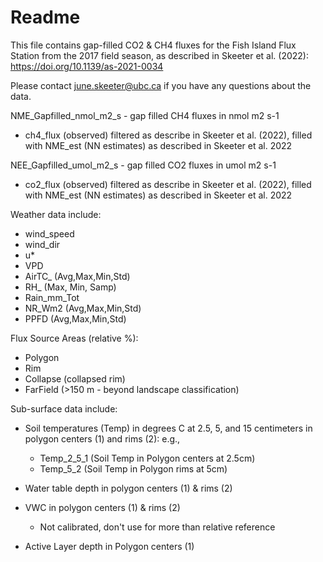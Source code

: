 # Readme

This file contains gap-filled CO2 & CH4 fluxes for the Fish Island Flux Station from the 2017 field season, as described in Skeeter et al. (2022): https://doi.org/10.1139/as-2021-0034

Please contact june.skeeter@ubc.ca if you have any questions about the data.

NME_Gapfilled_nmol_m2_s - gap filled CH4 fluxes in nmol m2 s-1
* ch4_flux (observed) filtered as describe in Skeeter et al. (2022), filled with NME_est (NN estimates) as described in Skeeter et al. 2022

NEE_Gapfilled_umol_m2_s - gap filled CO2 fluxes in umol m2 s-1
* co2_flux (observed) filtered as describe in Skeeter et al. (2022), filled with NME_est (NN estimates) as described in Skeeter et al. 2022

Weather data include:

* wind_speed
* wind_dir
* u*
* VPD
* AirTC_ (Avg,Max,Min,Std)
* RH_ (Max, Min, Samp)
* Rain_mm_Tot
* NR_Wm2 (Avg,Max,Min,Std)
* PPFD (Avg,Max,Min,Std)

Flux Source Areas (relative %):

* Polygon
* Rim
* Collapse (collapsed rim)
* FarField (>150 m - beyond landscape classification)

Sub-surface data include:

* Soil temperatures (Temp) in degrees C at 2.5, 5, and 15 centimeters in polygon centers (1) and rims (2): e.g.,
	* Temp_2_5_1 (Soil Temp in Polygon centers at 2.5cm)
	* Temp_5_2 (Soil Temp in Polygon rims at 5cm)

* Water table depth in polygon centers (1) & rims (2)

* VWC in polygon centers (1) & rims (2)
	* Not calibrated, don't use for more than relative reference

* Active Layer depth in Polygon centers (1)



